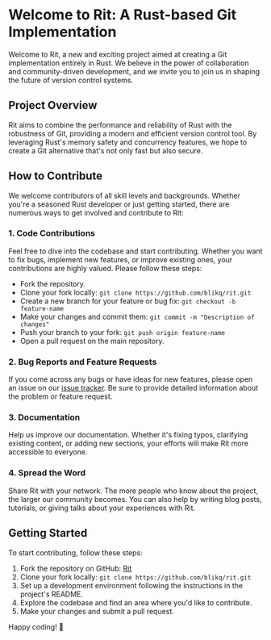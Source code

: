 # Welcome to Rit: A Rust-based Git Implementation

Welcome to Rit, a new and exciting project aimed at creating a Git implementation entirely in Rust. We believe in the power of collaboration and community-driven development, and we invite you to join us in shaping the future of version control systems.

## Project Overview

Rit aims to combine the performance and reliability of Rust with the robustness of Git, providing a modern and efficient version control tool. By leveraging Rust's memory safety and concurrency features, we hope to create a Git alternative that's not only fast but also secure.

## How to Contribute

We welcome contributors of all skill levels and backgrounds. Whether you're a seasoned Rust developer or just getting started, there are numerous ways to get involved and contribute to Rit:

### 1. Code Contributions

Feel free to dive into the codebase and start contributing. Whether you want to fix bugs, implement new features, or improve existing ones, your contributions are highly valued. Please follow these steps:

- Fork the repository.
- Clone your fork locally: `git clone https://github.com/blikq/rit.git`
- Create a new branch for your feature or bug fix: `git checkout -b feature-name`
- Make your changes and commit them: `git commit -m "Description of changes"`
- Push your branch to your fork: `git push origin feature-name`
- Open a pull request on the main repository.

### 2. Bug Reports and Feature Requests

If you come across any bugs or have ideas for new features, please open an issue on our [issue tracker](https://github.com/blikq/rit/issues). Be sure to provide detailed information about the problem or feature request.

### 3. Documentation

Help us improve our documentation. Whether it's fixing typos, clarifying existing content, or adding new sections, your efforts will make Rit more accessible to everyone.

### 4. Spread the Word

Share Rit with your network. The more people who know about the project, the larger our community becomes. You can also help by writing blog posts, tutorials, or giving talks about your experiences with Rit.

## Getting Started

To start contributing, follow these steps:

1. Fork the repository on GitHub: [Rit](https://github.com/blikq/rit)
2. Clone your fork locally: `git clone https://github.com/blikq/rit.git`
3. Set up a development environment following the instructions in the project's README.
4. Explore the codebase and find an area where you'd like to contribute.
5. Make your changes and submit a pull request.


Happy coding! 🚀